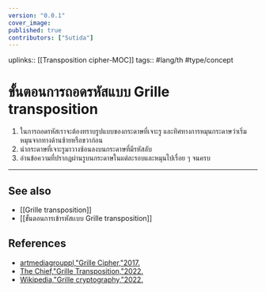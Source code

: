 ```yaml
---
version: "0.0.1"
cover_image:
published: true
contributors: ["Sutida"]
---
```

uplinks:: [[Transposition cipher-MOC]]
tags:: #lang/th #type/concept

# ขั้นตอนการถอดรหัสแบบ Grille transposition
1. ในการถอดรหัสเราจะต้องทราบรูปแบบของกระดาษที่เจาะรู และทิศทางการหมุนกระดาษว่าเริ่มหมุนจากทางด้านซ้ายหรือขวาก่อน
2. นำกระดาษที่เจาะรูมาวางซ้อนลงบนกระดาษที่มีรหัสลับ
3. อ่านข้อความที่ปรากฏผ่านรูบนกระดาษในแต่ละรอบและหมุนไปเรื่อย ๆ จนครบ
 
---
## See also
- [[Grille transposition]]
- [[ขั้นตอนการเข้ารหัสเเบบ Grille transposition]]
## References
- [artmediagrouppl,"Grille Cipher,"2017.](https://youtu.be/IbmOJEGFlK4)
- [The Chief,"Grille Transposition,"2022.](https://theblackchamber552383191.wordpress.com/2020/11/18/grille-transposition/)
- [Wikipedia,"Grille cryptography,"2022.](https://en.wikipedia.org/wiki/Grille_(cryptography))
